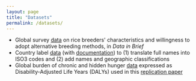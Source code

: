 ```yaml
---
layout: page
title: "Datasets"
permalink: /datasets/
---
```


* Global survey [data](https://www.sciencedirect.com/science/article/pii/S2352340919301337) on rice breeders' characteristics and willingness to adopt alternative breeding methods, in *Data in Brief*
* Country label [data](https://1drv.ms/x/s!ArG7vhv8FfTthqVXnbooWIRLwBOh1w?e=1dqaeI) (with [documentation](https://1drv.ms/w/s!ArG7vhv8FfTtha8XKPoXC5ZPXpDnvQ?e=cAUj53)) to (1) translate full names into ISO3 codes and (2) add names and geographic classifications
* Global burden of chronic and hidden hunger [data](https://github.com/BertLenaerts/Lenaerts-and-Demont-2021-Global-Food-Security) expressed as Disability-Adjusted Life Years (DALYs) used in this [replication paper](https://www.sciencedirect.com/science/article/pii/S2211912420301334#:~:text=Between%201990%20and%202017%2C%20the,shrunk%20by%2058%20per%20cent.)
